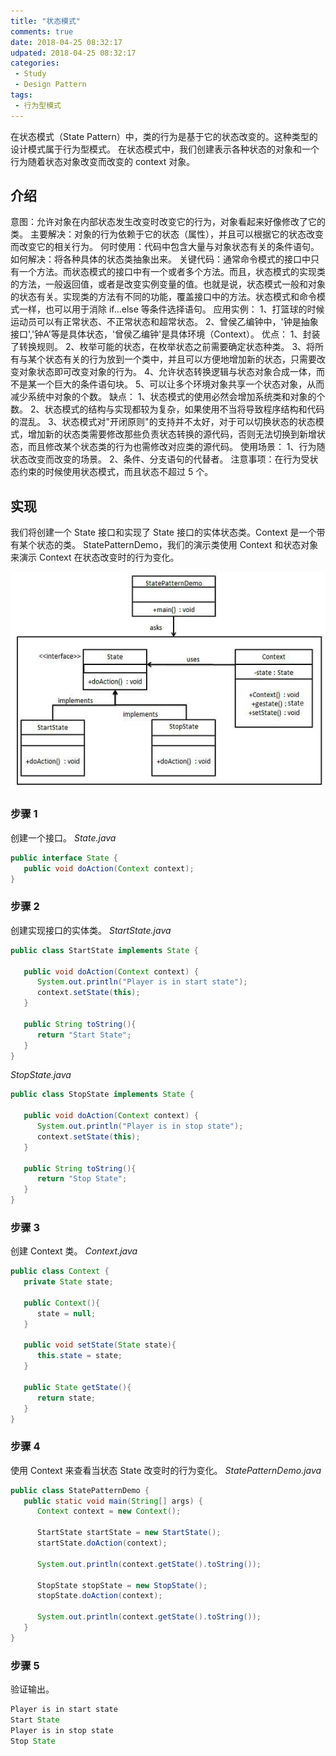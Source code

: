 ```yaml
---
title: "状态模式"
comments: true
date: 2018-04-25 08:32:17
udpated: 2018-04-25 08:32:17
categories:
 - Study
 - Design Pattern
tags:
 - 行为型模式
---
```


在状态模式（State Pattern）中，类的行为是基于它的状态改变的。这种类型的设计模式属于行为型模式。
在状态模式中，我们创建表示各种状态的对象和一个行为随着状态对象改变而改变的 context 对象。

## 介绍 ##

意图：允许对象在内部状态发生改变时改变它的行为，对象看起来好像修改了它的类。
主要解决：对象的行为依赖于它的状态（属性），并且可以根据它的状态改变而改变它的相关行为。
何时使用：代码中包含大量与对象状态有关的条件语句。
如何解决：将各种具体的状态类抽象出来。
关键代码：通常命令模式的接口中只有一个方法。而状态模式的接口中有一个或者多个方法。而且，状态模式的实现类的方法，一般返回值，或者是改变实例变量的值。也就是说，状态模式一般和对象的状态有关。实现类的方法有不同的功能，覆盖接口中的方法。状态模式和命令模式一样，也可以用于消除 if...else 等条件选择语句。
应用实例： 1、打篮球的时候运动员可以有正常状态、不正常状态和超常状态。 2、曾侯乙编钟中，'钟是抽象接口','钟A'等是具体状态，'曾侯乙编钟'是具体环境（Context）。
优点： 1、封装了转换规则。 2、枚举可能的状态，在枚举状态之前需要确定状态种类。 3、将所有与某个状态有关的行为放到一个类中，并且可以方便地增加新的状态，只需要改变对象状态即可改变对象的行为。 4、允许状态转换逻辑与状态对象合成一体，而不是某一个巨大的条件语句块。 5、可以让多个环境对象共享一个状态对象，从而减少系统中对象的个数。
缺点： 1、状态模式的使用必然会增加系统类和对象的个数。 2、状态模式的结构与实现都较为复杂，如果使用不当将导致程序结构和代码的混乱。 3、状态模式对"开闭原则"的支持并不太好，对于可以切换状态的状态模式，增加新的状态类需要修改那些负责状态转换的源代码，否则无法切换到新增状态，而且修改某个状态类的行为也需修改对应类的源代码。
使用场景： 1、行为随状态改变而改变的场景。 2、条件、分支语句的代替者。
注意事项：在行为受状态约束的时候使用状态模式，而且状态不超过 5 个。
<!-- more -->

## 实现 ##

我们将创建一个 State 接口和实现了 State 接口的实体状态类。Context 是一个带有某个状态的类。
StatePatternDemo，我们的演示类使用 Context 和状态对象来演示 Context 在状态改变时的行为变化。

![](/images/design-pattern/state_pattern_uml_diagram.jpg)

### 步骤 1 ###
创建一个接口。
*State.java*
```java
public interface State {
   public void doAction(Context context);
}
```

### 步骤 2 ###
创建实现接口的实体类。
*StartState.java*
```java
public class StartState implements State {

   public void doAction(Context context) {
      System.out.println("Player is in start state");
      context.setState(this);
   }

   public String toString(){
      return "Start State";
   }
}
```
*StopState.java*
```java
public class StopState implements State {

   public void doAction(Context context) {
      System.out.println("Player is in stop state");
      context.setState(this);
   }

   public String toString(){
      return "Stop State";
   }
}
```

### 步骤 3 ###
创建 Context 类。
*Context.java*
```java
public class Context {
   private State state;

   public Context(){
      state = null;
   }

   public void setState(State state){
      this.state = state;
   }

   public State getState(){
      return state;
   }
}
```

### 步骤 4 ###
使用 Context 来查看当状态 State 改变时的行为变化。
*StatePatternDemo.java*
```java
public class StatePatternDemo {
   public static void main(String[] args) {
      Context context = new Context();

      StartState startState = new StartState();
      startState.doAction(context);

      System.out.println(context.getState().toString());

      StopState stopState = new StopState();
      stopState.doAction(context);

      System.out.println(context.getState().toString());
   }
}
```

### 步骤 5 ###
验证输出。
```java
Player is in start state
Start State
Player is in stop state
Stop State
```
